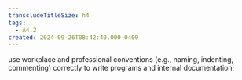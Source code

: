```yaml
---
transcludeTitleSize: h4
tags:
  - A4.2
created: 2024-09-26T08:42:40.000-0400
---
```

use workplace and professional conventions (e.g., naming, indenting, commenting) correctly to write programs and internal documentation;